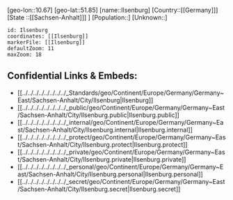 ﻿---
location: [51.85,10.67]
mapzoom: [7,12] 
mapmarker: city 
type: City
tags:
- geo/City


SpocWebEntityId: 31102
isDeleted: false
confidential: public

---
[geo-lon::10.67]
[geo-lat::51.85]
[name::Ilsenburg]
[Country::[[Germany]]]
[State ::[[Sachsen-Anhalt]]] ]
[Population::]
[Unknown::]


```leaflet
id: Ilsenburg
coordinates: [[Ilsenburg]]
markerFile: [[Ilsenburg]]
defaultZoom: 11 
maxZoom: 18
```


## Confidential Links & Embeds: 
- [[../../../../../../../../_Standards/geo/Continent/Europe/Germany/Germany~East/Sachsen-Anhalt/City/Ilsenburg|Ilsenburg]] 
- [[../../../../../../../../_public/geo/Continent/Europe/Germany/Germany~East/Sachsen-Anhalt/City/Ilsenburg.public|Ilsenburg.public]] 
- [[../../../../../../../../_internal/geo/Continent/Europe/Germany/Germany~East/Sachsen-Anhalt/City/Ilsenburg.internal|Ilsenburg.internal]] 
- [[../../../../../../../../_protect/geo/Continent/Europe/Germany/Germany~East/Sachsen-Anhalt/City/Ilsenburg.protect|Ilsenburg.protect]] 
- [[../../../../../../../../_private/geo/Continent/Europe/Germany/Germany~East/Sachsen-Anhalt/City/Ilsenburg.private|Ilsenburg.private]] 
- [[../../../../../../../../_personal/geo/Continent/Europe/Germany/Germany~East/Sachsen-Anhalt/City/Ilsenburg.personal|Ilsenburg.personal]] 
- [[../../../../../../../../_secret/geo/Continent/Europe/Germany/Germany~East/Sachsen-Anhalt/City/Ilsenburg.secret|Ilsenburg.secret]] 
